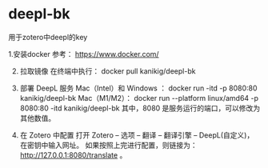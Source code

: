 # deepl-bk
用于zotero中deepl的key

1.安装docker
参考： https://www.docker.com/

2. 拉取镜像
    在终端中执行：
        docker pull kanikig/deepl-bk

3. 部署 DeepL 服务
   Mac（Intel）和 Windows ：
        docker run -itd -p 8080:80 kanikig/deepl-bk 
   Mac（M1/M2）：
        docker run --platform linux/amd64 -p 8080:80 -itd kanikig/deepl-bk
        其中，8080 是服务运行的端口，可以修改为其他数值。

4. 在 Zotero 中配置
    打开 Zotero – 选项 – 翻译 – 翻译引擎 – DeepL(自定义)，在密钥中输入网址。
    如果按照上完进行配置，则链接为： http://127.0.0.1:8080/translate 。
